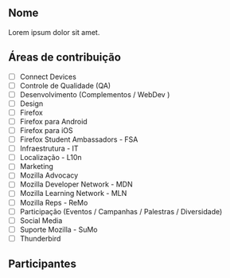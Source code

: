 ## Nome <!--- Substitua com o nome do time -->

Lorem ipsum dolor sit amet. <!--- Substitua com a descrição curta sobre o time -->

## Áreas de contribuição
<!--- Marque qual(is) área(s) o time atua -->

- [ ] Connect Devices
- [ ] Controle de Qualidade (QA)
- [ ] Desenvolvimento (Complementos / WebDev )
- [ ] Design
- [ ] Firefox
- [ ] Firefox para Android
- [ ] Firefox para iOS
- [ ] Firefox Student Ambassadors - FSA
- [ ] Infraestrutura - IT
- [ ] Localização - L10n
- [ ] Marketing
- [ ] Mozilla Advocacy 
- [ ] Mozilla Developer Network - MDN
- [ ] Mozilla Learning Network - MLN
- [ ] Mozilla Reps - ReMo
- [ ] Participação (Eventos / Campanhas / Palestras / Diversidade)
- [ ] Social Media
- [ ] Suporte Mozilla - SuMo
- [ ] Thunderbird

## Participantes
<!--- Liste os voluntários do time com o link do Mozillians ou mencione-os (@usuario) -->
